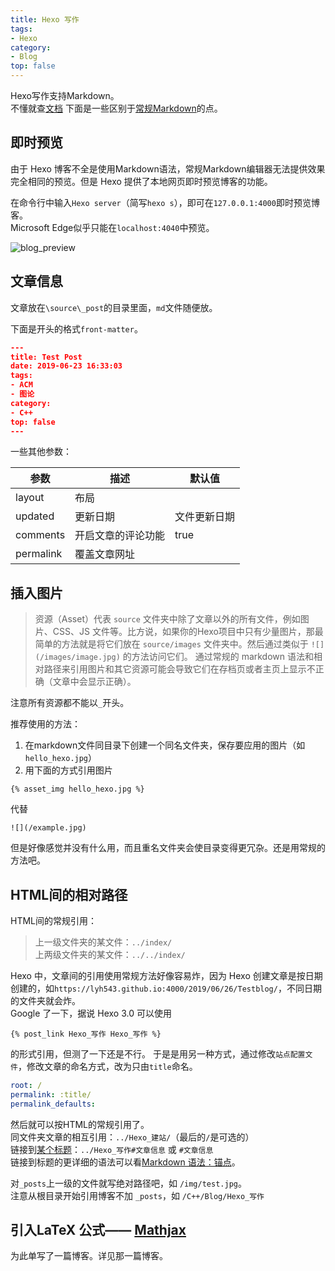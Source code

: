 ```yaml
---
title: Hexo 写作
tags:
- Hexo
category:
- Blog
top: false
---
```


Hexo写作支持Markdown。  
不懂就查[文档](https://hexo.io/zh-cn/docs/writing)
下面是一些区别于[常规Markdown](../Markdown_语法)的点。

## 即时预览

由于 Hexo 博客不全是使用Markdown语法，常规Markdown编辑器无法提供效果完全相同的预览。但是 Hexo 提供了本地网页即时预览博客的功能。

在命令行中输入`Hexo server`（简写`hexo s`），即可在`127.0.0.1:4000`即时预览博客。  
Microsoft Edge似乎只能在`localhost:4040`中预览。

![blog_preview](/img/blog_preview.jpg)

## 文章信息

文章放在`\source\_post`的目录里面，`md`文件随便放。

下面是开头的格式`front-matter`。

```json
---
title: Test Post
date: 2019-06-23 16:33:03
tags:
- ACM
- 图论
category:
- C++
top: false
---
```

一些其他参数：

参数|描述|默认值
-|-|-
layout|布局|
updated|更新日期|文件更新日期
comments|开启文章的评论功能|true
permalink|覆盖文章网址|

## 插入图片

> 资源（Asset）代表 `source` 文件夹中除了文章以外的所有文件，例如图片、CSS、JS 文件等。比方说，如果你的Hexo项目中只有少量图片，那最简单的方法就是将它们放在 `source/images` 文件夹中。然后通过类似于 `![](/images/image.jpg)` 的方法访问它们。
> 通过常规的 markdown 语法和相对路径来引用图片和其它资源可能会导致它们在存档页或者主页上显示不正确（文章中会显示正确）。

注意所有资源都不能以`_`开头。

推荐使用的方法：

1. 在markdown文件同目录下创建一个同名文件夹，保存要应用的图片（如`hello_hexo.jpg`）  
2. 用下面的方式引用图片

```
{% asset_img hello_hexo.jpg %}
```

代替

```
![](/example.jpg)
```

但是好像感觉并没有什么用，而且重名文件夹会使目录变得更冗杂。还是用常规的方法吧。

## HTML间的相对路径

HTML间的常规引用：

> 上一级文件夹的某文件：`../index/`  
> 上两级文件夹的某文件：`../../index/`

Hexo 中，文章间的引用使用常规方法好像容易炸，因为 Hexo 创建文章是按日期创建的，如`https://lyh543.github.io:4000/2019/06/26/Testblog/`，不同日期的文件夹就会炸。  
Google 了一下，据说 Hexo 3.0 可以使用

```{% post_link Hexo_写作 Hexo_写作 %}```

的形式引用，但测了一下还是不行。
于是是用另一种方式，通过修改`站点配置文件`，修改文章的命名方式，改为只由`title`命名。

```yml
root: /
permalink: :title/
permalink_defaults:
```

然后就可以按HTML的常规引用了。  
同文件夹文章的相互引用：`../Hexo_建站/`（最后的`/`是可选的）  
链接到[某个标题](#文章信息)：`../Hexo_写作#文章信息` 或 `#文章信息`  
链接到标题的更详细的语法可以看[Markdown 语法：锚点](../Markdown_语法#锚点anchor)。

对`_posts`上一级的文件就写绝对路径吧，如 `/img/test.jpg`。  
注意从根目录开始引用博客不加 `_posts`，如 `/C++/Blog/Hexo_写作`

## 引入LaTeX 公式—— [Mathjax](../../LaTeX/Hexo插入LaTeX公式)

为此单写了一篇博客。详见那一篇博客。
